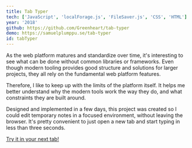 ```yaml
---
title: Tab Typer
tech: ['JavaScript', 'localForage.js', 'FileSaver.js', 'CSS', 'HTML']
year: '2018'
github: https://github.com/Greenheart/tab-typer
demo: https://samuelplumppu.se/tab-typer
id: tabTyper
---
```


As the web platform matures and standardize over time, it's interesting to see what can be done without common libraries or frameworks. Even though modern tooling provides good structure and solutions for larger projects, they all rely on the fundamental web platform features.

Therefore, I like to keep up with the limits of the platform itself. It helps me better understand why the modern tools work the way they do, and what constraints they are built around.

Designed and implemented in a few days, this project was created so I could edit temporary notes in a focused environment, without leaving the browser. It's pretty convenient to just open a new tab and start typing in less than three seconds.

[Try it in your next tab!](https://samuelplumppu.se/tab-typer)
